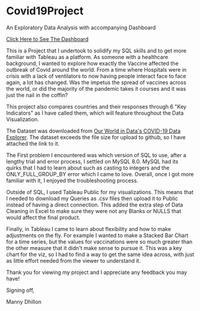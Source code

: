 # Covid19Project
An Exploratory Data Analysis with accompanying Dashboard

[Click Here to See The Dashboard](https://public.tableau.com/app/profile/mankeert.dhillon/viz/VaccinesandTheirImpactonCovid-19/Dashboard1)

This is a Project that I undertook to solidify my SQL skills and to get more familiar with Tableau as a platform. As someone with a healthcare background, I wanted to explore how exactly the Vaccine affected the outbreak of Covid around the world. From a time where Hospitals were in crisis with a lack of ventilators to now having people interact face to face again, a lot has changed. Was the impetus the spread of vaccines across the world, or did the majority of the pandemic takes it courses and it was just the nail in the coffin? 

This project also compares countries and their responses through 6 "Key Indicators" as I have called them, which will feature throughout the Data Visualization. 

The Dataset was downloaded from [Our World in Data's COVID-19 Data Explorer](https://ourworldindata.org/explorers/coronavirus-data-explorer). The dataset exceeds the file size for upload to github, so I have attached the link to it.

The First problem I encountered was which version of SQL to use, after a lengthy trial and error process, I settled on MySQL 8.0. MySQL had its quirks that I had to learn about such as casting to integers and the ONLY_FULL_GROUP_BY error which I came to love. Overall, once I got more familiar with it, I enjoyed the troubleshooting process.

Outside of SQL, I used Tableau Public for my visualizations. This means that I needed to download my Queries as .csv files then upload it to Public instead of having a direct connection. This added the extra step of Data Cleaning in Excel to make sure they were not any Blanks or NULLS that would affect the final product. 

Finally, in Tableau I came to learn about flexibility and how to make adjustments on the fly. For example I wanted to make a Stacked Bar Chart for a time series, but the values for vaccinations were so much greater than the other measure that it didn't make sense to pursue it. This was a key chart for the viz, so I had to find a way to get the same idea across, with just as little effort needed from the viewer to understand it. 

Thank you for viewing my project and I appreciate any feedback you may have!

Signing off,

Manny Dhillon
